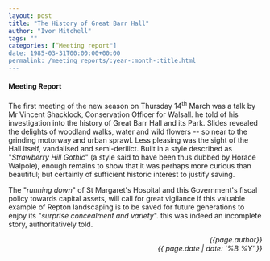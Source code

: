 ```yaml
---
layout: post
title: "The History of Great Barr Hall"
author: "Ivor Mitchell"
tags: ""
categories: [“Meeting report"]
date: 1985-03-31T00:00:00+00:00
permalink: /meeting_reports/:year-:month-:title.html
---
```

#### Meeting Report ####

The first meeting of the new season on Thursday 14<sup>th</sup> March was a talk by Mr Vincent Shacklock, Conservation Officer for Walsall. he told of his investigation into the history of Great Barr Hall and its Park. Slides revealed the delights of woodland walks, water and wild flowers -- so near to the grinding motorway and urban sprawl. Less pleasing was the sight of the Hall itself, vandalised and semi-derilict. Built in a style described as "*Strawberry Hill Gothic*" (a style said to have been thus dubbed by Horace Walpole), enough remains to show that it was perhaps more curious than beautiful; but certainly of sufficient historic interest to justify saving. 

The "*running down*" of St Margaret's Hospital and this Government's fiscal policy towards capital assets, will call for great vigilance if this valuable example of Repton landscaping is to be saved for future generations to enjoy its "*surprise concealment and variety*". this was indeed an incomplete story, authoritatively told.

<p align="right"><i> {{page.author}} <br> {{ page.date | date: '%B %Y' }} </i></p>
